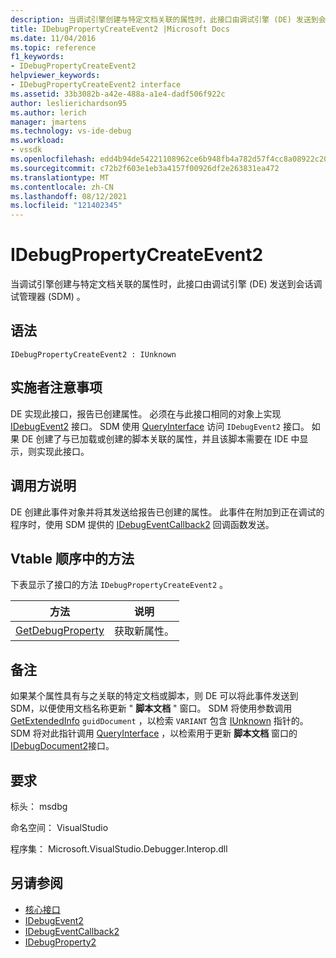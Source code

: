 ```yaml
---
description: 当调试引擎创建与特定文档关联的属性时，此接口由调试引擎 (DE) 发送到会话调试管理器 (SDM) 。
title: IDebugPropertyCreateEvent2 |Microsoft Docs
ms.date: 11/04/2016
ms.topic: reference
f1_keywords:
- IDebugPropertyCreateEvent2
helpviewer_keywords:
- IDebugPropertyCreateEvent2 interface
ms.assetid: 33b3082b-a42e-488a-a1e4-dadf506f922c
author: leslierichardson95
ms.author: lerich
manager: jmartens
ms.technology: vs-ide-debug
ms.workload:
- vssdk
ms.openlocfilehash: edd4b94de54221108962ce6b948fb4a782d57f4cc8a08922c20051a29ed370fd
ms.sourcegitcommit: c72b2f603e1eb3a4157f00926df2e263831ea472
ms.translationtype: MT
ms.contentlocale: zh-CN
ms.lasthandoff: 08/12/2021
ms.locfileid: "121402345"
---
```

# <a name="idebugpropertycreateevent2"></a>IDebugPropertyCreateEvent2
当调试引擎创建与特定文档关联的属性时，此接口由调试引擎 (DE) 发送到会话调试管理器 (SDM) 。

## <a name="syntax"></a>语法

```
IDebugPropertyCreateEvent2 : IUnknown
```

## <a name="notes-for-implementers"></a>实施者注意事项
 DE 实现此接口，报告已创建属性。 必须在与此接口相同的对象上实现 [IDebugEvent2](../../../extensibility/debugger/reference/idebugevent2.md) 接口。 SDM 使用 [QueryInterface](/cpp/atl/queryinterface) 访问 `IDebugEvent2` 接口。 如果 DE 创建了与已加载或创建的脚本关联的属性，并且该脚本需要在 IDE 中显示，则实现此接口。

## <a name="notes-for-callers"></a>调用方说明
 DE 创建此事件对象并将其发送给报告已创建的属性。 此事件在附加到正在调试的程序时，使用 SDM 提供的 [IDebugEventCallback2](../../../extensibility/debugger/reference/idebugeventcallback2.md) 回调函数发送。

## <a name="methods-in-vtable-order"></a>Vtable 顺序中的方法
 下表显示了接口的方法 `IDebugPropertyCreateEvent2` 。

|方法|说明|
|------------|-----------------|
|[GetDebugProperty](../../../extensibility/debugger/reference/idebugpropertycreateevent2-getdebugproperty.md)|获取新属性。|

## <a name="remarks"></a>备注
 如果某个属性具有与之关联的特定文档或脚本，则 DE 可以将此事件发送到 SDM，以便使用文档名称更新 " **脚本文档** " 窗口。 SDM 将使用参数调用 [GetExtendedInfo](../../../extensibility/debugger/reference/idebugproperty2-getextendedinfo.md) `guidDocument` ，以检索 `VARIANT` 包含 [IUnknown](/cpp/atl/iunknown) 指针的。 SDM 将对此指针调用 [QueryInterface](/cpp/atl/queryinterface) ，以检索用于更新 **脚本文档** 窗口的 [IDebugDocument2](../../../extensibility/debugger/reference/idebugdocument2.md)接口。

## <a name="requirements"></a>要求
 标头： msdbg

 命名空间： VisualStudio

 程序集： Microsoft.VisualStudio.Debugger.Interop.dll

## <a name="see-also"></a>另请参阅
- [核心接口](../../../extensibility/debugger/reference/core-interfaces.md)
- [IDebugEvent2](../../../extensibility/debugger/reference/idebugevent2.md)
- [IDebugEventCallback2](../../../extensibility/debugger/reference/idebugeventcallback2.md)
- [IDebugProperty2](../../../extensibility/debugger/reference/idebugproperty2.md)
